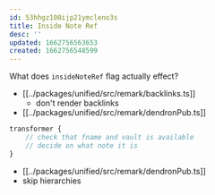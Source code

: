 ```yaml
---
id: 53hhgz100ijp21ymcleno3s
title: Inside Note Ref
desc: ''
updated: 1662756563653
created: 1662756548599
---
```


What does `insideNoteRef` flag actually effect?

- [[../packages/unified/src/remark/backlinks.ts]]
    - don't render backlinks
- [[../packages/unified/src/remark/dendronPub.ts]]
```ts
transformer {
    // check that fname and vault is available
    // decide on what note it is
}

```
- [[../packages/unified/src/remark/dendronPub.ts]]
- skip hierarchies




